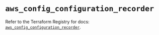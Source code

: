 # `aws_config_configuration_recorder`

Refer to the Terraform Registry for docs: [`aws_config_configuration_recorder`](https://registry.terraform.io/providers/hashicorp/aws/6.8.0/docs/resources/config_configuration_recorder).
